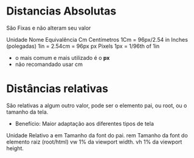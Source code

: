 # Distancias Absolutas <length>

São Fixas e não alteram seu valor

Unidade     Nome                Equivalência
Cm          Centímetros         1Cm = 96px/2.54
in          Inches (polegadas)  1in = 2.54cm = 96px
px          Pixels              1px = 1/96th of 1in

* o mais comum e mais utilizado é o **px**
* não recomandado usar cm

# Distâncias relativas

São relativas a algum outro valor, pode ser o elemento pai, ou root, ou o 
tamanho da tela.

* Benefício: Maior adaptação aos diferentes tipos de tela

Unidade     Relativo a
em          Tamanho da font do pai.
rem         Tamanho da font do elemento raiz (root/html)
vw          1% da viewport width.
vh          1% da viewport height.

